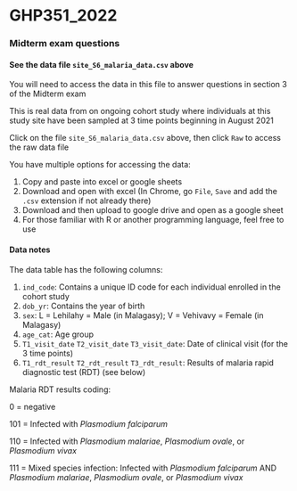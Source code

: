 # GHP351_2022

### Midterm exam questions

#### See the data file `site_S6_malaria_data.csv` above

You will need to access the data in this file to answer questions in section 3 of the Midterm exam

This is real data from on ongoing cohort study where individuals at this study site have been sampled at 3 time points beginning in August 2021

Click on the file `site_S6_malaria_data.csv` above, then click `Raw` to access the raw data file

You have multiple options for accessing the data:

1. Copy and paste into excel or google sheets
2. Download and open with excel (In Chrome, go `File`, `Save` and add the `.csv` extension if not already there)
3. Download and then upload to google drive and open as a google sheet
4. For those familiar with R or another programming language, feel free to use

#### Data notes

The data table has the following columns:

1. `ind_code`: Contains a unique ID code for each individual enrolled in the cohort study
2. `dob_yr`: Contains the year of birth
3. `sex`: L = Lehilahy = Male (in Malagasy); V = Vehivavy = Female (in Malagasy)
4. `age_cat`: Age group
5. `T1_visit_date` `T2_visit_date` `T3_visit_date`: Date of clinical visit (for the 3 time points)
6. `T1_rdt_result` `T2_rdt_result` `T3_rdt_result`: Results of malaria rapid diagnostic test (RDT) (see below)

Malaria RDT results coding:

0 = negative

101 = Infected with *Plasmodium falciparum*

110 = Infected with *Plasmodium malariae*, *Plasmodium ovale*, or *Plasmodium vivax*

111 = Mixed species infection: Infected with *Plasmodium falciparum* AND *Plasmodium malariae*, *Plasmodium ovale*, or *Plasmodium vivax*
